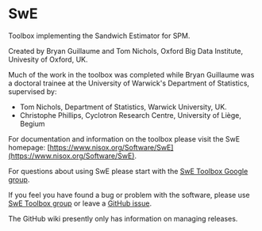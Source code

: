 SwE
===

Toolbox implementing the Sandwich Estimator for SPM.

Created by Bryan Guillaume and Tom Nichols, Oxford Big Data Institute, Univesity of Oxford, UK.

Much of the work in the toolbox was completed while Bryan Guillaume was a
doctoral trainee at the University of Warwick's Department of Statistics, 
supervised by:
- Tom Nichols, Department of Statistics, Warwick University, UK.
- Christophe Phillips, Cyclotron Research Centre, University of Liège, Begium

For documentation and information on the toolbox please visit the SwE 
homepage: [https://www.nisox.org/Software/SwE](https://www.nisox.org/Software/SwE).

For questions about using SwE please start with the [SwE Toolbox Google group](https://groups.google.com/g/swe-toolbox).

If you feel you have found a bug or problem with the software, please use [SwE Toolbox group](https://groups.google.com/g/swe-toolbox) or leave a [GitHub issue](https://github.com/NISOx-BDI/SwE-toolbox/issues).

The GitHub wiki presently only has information on managing releases.
